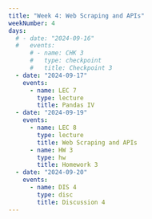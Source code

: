 ```yaml
---
title: "Week 4: Web Scraping and APIs"
weekNumber: 4
days:
  # - date: "2024-09-16"
  #   events:
      # - name: CHK 3
      #   type: checkpoint
      #   title: Checkpoint 3
  - date: "2024-09-17"
    events:
      - name: LEC 7
        type: lecture
        title: Pandas IV
  - date: "2024-09-19"
    events:
      - name: LEC 8
        type: lecture
        title: Web Scraping and APIs
      - name: HW 3
        type: hw
        title: Homework 3
  - date: "2024-09-20"
    events:
      - name: DIS 4
        type: disc
        title: Discussion 4
---
```


